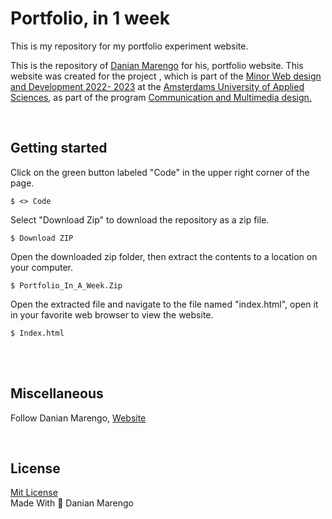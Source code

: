 # Portfolio, in 1 week
This is my repository for my portfolio experiment website.


This is the repository of <a href="https://danianmarengo.nl">Danian Marengo</a> for his, portfolio website. This website was created for the project <a href="https://github.com/cmda-minor-web web-app-from-scratch-2223"></a>, which is part of the <a href="https://github.com/cmda-minor-web">Minor Web design and Development 2022- 2023</a> at the <a href="https://www.hva.nl/">Amsterdams University of Applied Sciences</a>, as part of the program <a href="https://www.hva.nl/opleidingen/communication-and-multimedia-design?gclid=Cj0KCQiAgaGgBhC8ARIsAAAyLfFCp5OTcBLGcx-_uMWa2sowONOebB19jLA1KMt2yEmVFGWaHdsi9DwaAq0PEALw_wcB">Communication and Multimedia design.</a>

<br>

## Getting started
Click on the green button labeled "Code" in the upper right corner of the page.
```
$ <> Code
```

Select "Download Zip" to download the repository as a zip file.
```
$ Download ZIP
```

Open the downloaded zip folder, then extract the contents to a location on your computer.

```
$ Portfolio_In_A_Week.Zip
```

Open the extracted file and navigate to the file named "index.html", open it in your favorite web browser to view the website.

```
$ Index.html
```

<br>

<br>

## Miscellaneous
Follow Danian Marengo, <a href="https://www.danianmarengo.nl">Website</a>

<br>

## License
<a href="https://github.com/Marengd/kwoot/blob/main/LICENSE"> Mit License</a>
<br>
Made With 🤍 Danian Marengo
